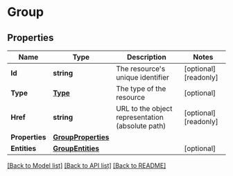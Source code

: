 # Group

## Properties

Name | Type | Description | Notes
------------ | ------------- | ------------- | -------------
**Id** | **string** | The resource&#39;s unique identifier | [optional] [readonly] 
**Type** | [**Type**](Type.md) | The type of the resource | [optional] 
**Href** | **string** | URL to the object representation (absolute path) | [optional] [readonly] 
**Properties** | [**GroupProperties**](GroupProperties.md) |  | 
**Entities** | [**GroupEntities**](GroupEntities.md) |  | [optional] 

[[Back to Model list]](../README.md#documentation-for-models) [[Back to API list]](../README.md#documentation-for-api-endpoints) [[Back to README]](../README.md)


